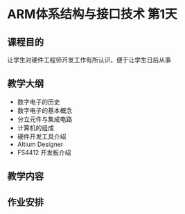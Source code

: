 # ARM体系结构与接口技术 第1天

## 课程目的

让学生对硬件工程师开发工作有所认识，便于让学生日后从事

## 教学大纲

* 数字电子的历史
* 数字电子的基本概念
* 分立元件与集成电路
* 计算机的组成
* 硬件开发工具介绍
* Altium Designer 
* FS4412 开发板介绍

## 教学内容

## 作业安排
